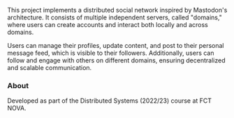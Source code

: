 This project implements a distributed social network inspired by Mastodon's architecture. It consists of multiple independent servers, called "domains," where users can create accounts and interact both locally and across domains.

Users can manage their profiles, update content, and post to their personal message feed, which is visible to their followers. Additionally, users can follow and engage with others on different domains, ensuring decentralized and scalable communication.

### About

Developed as part of the Distributed Systems (2022/23) course at FCT NOVA.
